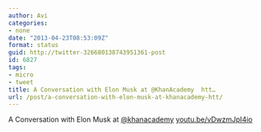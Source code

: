 ```yaml
---
author: Avi
categories:
- none
date: "2013-04-23T08:53:09Z"
format: status
guid: http://twitter-326680138743951361-post
id: 6827
tags:
- micro
- tweet
title: A Conversation with Elon Musk at @KhanAcademy  htt…
url: /post/a-conversation-with-elon-musk-at-khanacademy-htt/
---
```

A Conversation with Elon Musk at [@khanacademy](http://twitter.com/khanacademy) [youtu.be/vDwzmJpI4io](http://youtu.be/vDwzmJpI4io)